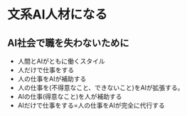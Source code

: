 # 文系AI人材になる

## AI社会で職を失わないために

- 人間とAIがともに働くスタイル
 - 人だけで仕事をする
 - 人の仕事をAIが補助する
 - 人の仕事を(不得意なこと、できないこと)をAIが拡張する。
 - AIの仕事(得意なこと)を人が補助する
 - AIだけで仕事をする=人の仕事をAIが完全に代行する
